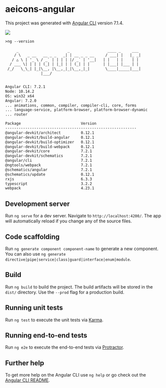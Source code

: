 # aeicons-angular

This project was generated with [Angular CLI](https://github.com/angular/angular-cli) version 7.1.4.

![](https://github.com/peterennis/aeicons-angular/blob/master/src/assets/aeangular.gif)

```txt
>ng --version

     _                      _                 ____ _     ___
    / \   _ __   __ _ _   _| | __ _ _ __     / ___| |   |_ _|
   / △ \ | '_ \ / _` | | | | |/ _` | '__|   | |   | |    | |
  / ___ \| | | | (_| | |_| | | (_| | |      | |___| |___ | |
 /_/   \_\_| |_|\__, |\__,_|_|\__,_|_|       \____|_____|___|
                |___/


Angular CLI: 7.2.1
Node: 10.14.2
OS: win32 x64
Angular: 7.2.0
... animations, common, compiler, compiler-cli, core, forms
... language-service, platform-browser, platform-browser-dynamic
... router

Package                           Version
-----------------------------------------------------------
@angular-devkit/architect         0.12.1
@angular-devkit/build-angular     0.12.1
@angular-devkit/build-optimizer   0.12.1
@angular-devkit/build-webpack     0.12.1
@angular-devkit/core              7.2.1
@angular-devkit/schematics        7.2.1
@angular/cli                      7.2.1
@ngtools/webpack                  7.2.1
@schematics/angular               7.2.1
@schematics/update                0.12.1
rxjs                              6.3.3
typescript                        3.2.2
webpack                           4.23.1
```

## Development server

Run `ng serve` for a dev server. Navigate to `http://localhost:4200/`. The app will automatically reload if you change any of the source files.

## Code scaffolding

Run `ng generate component component-name` to generate a new component. You can also use `ng generate directive|pipe|service|class|guard|interface|enum|module`.

## Build

Run `ng build` to build the project. The build artifacts will be stored in the `dist/` directory. Use the `--prod` flag for a production build.

## Running unit tests

Run `ng test` to execute the unit tests via [Karma](https://karma-runner.github.io).

## Running end-to-end tests

Run `ng e2e` to execute the end-to-end tests via [Protractor](http://www.protractortest.org/).

## Further help

To get more help on the Angular CLI use `ng help` or go check out the [Angular CLI README](https://github.com/angular/angular-cli/blob/master/README.md).
